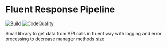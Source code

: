 # Fluent Response Pipeline

[![Build](https://dev.azure.com/kpeshekhonov/FluentResponsePipeline/_apis/build/status/CI?branchName=master)](https://kpeshekhonov.visualstudio.com/FluentResponsePipeline/_build/latest?definitionId=5&branchName=master)
![CodeQuality](https://www.codefactor.io/repository/github/signalr/signalr/badge?style=flat-square)

Small library to get data from API calls in fluent way with logging and error processing to decrease manager methods size
